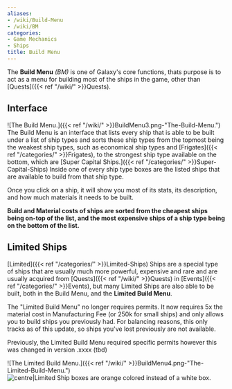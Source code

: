 ```yaml
---
aliases:
- /wiki/Build-Menu
- /wiki/BM
categories:
- Game Mechanics
- Ships
title: Build Menu
---
```


The **Build Menu** _(BM)_ is one of Galaxy's core functions, thats purpose is to act as a menu for building most of the ships in the game, other than [Quests]({{< ref "/wiki/" >}}Quests).

## Interface

![The Build Menu.]({{< ref "/wiki/" >}}BuildMenu3.png-"The-Build-Menu.") The Build Menu is an interface that lists every ship that is able to be built under a list of ship types and sorts these ship types from the topmost being the weakest ship types, such as economical ship types and [Frigates]({{< ref "/categories/" >}}Frigates), to the strongest ship type available on the bottom, which are [Super Capital Ships.]({{< ref "/categories/" >}}Super-Capital-Ships) Inside one of every ship type boxes are the listed ships that are available to build from that ship type.

Once you click on a ship, it will show you most of its stats, its description, and how much materials it needs to be built.

**Build and Material costs of ships are sorted from the cheapest ships being on-top of the list, and the most expensive ships of a ship type being on the bottom of the list.**

## Limited Ships 

[Limited]({{< ref "/categories/" >}}Limited-Ships) Ships are a special type of ships that are usually much more powerful, expensive and rare and are usually acquired from [Quests]({{< ref "/wiki/" >}}Quests) in [Events]({{< ref "/categories/" >}}Events), but many Limited Ships are also able to be built, both in the Build Menu, and the **Limited Build Menu**.

The "Limited Build Menu" no longer requires permits. It now requires 5x the material cost in Manufacturing Fee (or 250k for small ships) and only allows you to build ships you previously had. For balancing reasons, this only tracks as of this update, so ships you've lost previously are not available.

Previously, the Limited Build Menu required specific permits however this was changed in version .xxxx (tbd)

![The Limited Build Menu.]({{< ref "/wiki/" >}}BuildMenu4.png-"The-Limited-Build-Menu.") ![centre|Limited Ship boxes are orange colored instead of a white
box.](BuildMenu2.png "centre|Limited Ship boxes are orange colored instead of a white box.")